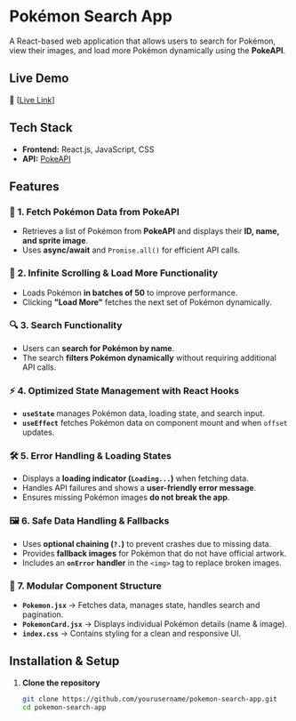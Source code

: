 # **Pokémon Search App**  

A React-based web application that allows users to search for Pokémon, view their images, and load more Pokémon dynamically using the **PokeAPI**.  

## **Live Demo**  
🔗 [[Live Link](https://pokemon-search-anyone.netlify.app/)]
## **Tech Stack**  
- **Frontend:** React.js, JavaScript, CSS  
- **API:** [PokeAPI](https://pokeapi.co/api/v2/pokemon)  

## **Features**  

### 🚀 **1. Fetch Pokémon Data from PokeAPI**  
- Retrieves a list of Pokémon from **PokeAPI** and displays their **ID, name, and sprite image**.  
- Uses **async/await** and `Promise.all()` for efficient API calls.  

### 🔄 **2. Infinite Scrolling & Load More Functionality**  
- Loads Pokémon **in batches of 50** to improve performance.  
- Clicking **"Load More"** fetches the next set of Pokémon dynamically.  

### 🔍 **3. Search Functionality**  
- Users can **search for Pokémon by name**.  
- The search **filters Pokémon dynamically** without requiring additional API calls.  

### ⚡ **4. Optimized State Management with React Hooks**  
- **`useState`** manages Pokémon data, loading state, and search input.  
- **`useEffect`** fetches Pokémon data on component mount and when `offset` updates.  

### 🛠 **5. Error Handling & Loading States**  
- Displays a **loading indicator (`Loading...`)** when fetching data.  
- Handles API failures and shows a **user-friendly error message**.  
- Ensures missing Pokémon images **do not break the app**.  

### 🖼 **6. Safe Data Handling & Fallbacks**  
- Uses **optional chaining (`?.`)** to prevent crashes due to missing data.  
- Provides **fallback images** for Pokémon that do not have official artwork.  
- Includes an **`onError` handler** in the `<img>` tag to replace broken images.  

### 📂 **7. Modular Component Structure**  
- **`Pokemon.jsx`** → Fetches data, manages state, handles search and pagination.  
- **`PokemonCard.jsx`** → Displays individual Pokémon details (name & image).  
- **`index.css`** → Contains styling for a clean and responsive UI.  

## **Installation & Setup**  

1. **Clone the repository**  
   ```sh
   git clone https://github.com/yourusername/pokemon-search-app.git
   cd pokemon-search-app

